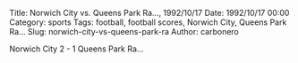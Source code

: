 Title: Norwich City vs. Queens Park Ra…, 1992/10/17
Date: 1992/10/17 00:00
Category: sports
Tags: football, football scores, Norwich City, Queens Park Ra…
Slug: norwich-city-vs-queens-park-ra
Author: carbonero


Norwich City 2 - 1 Queens Park Ra…
